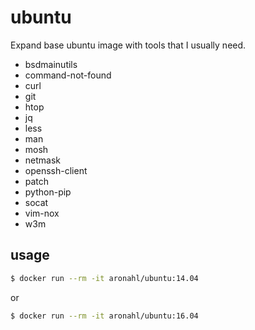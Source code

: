 # ubuntu
Expand base ubuntu image with tools that I usually need.
  * bsdmainutils
  * command-not-found
  * curl
  * git
  * htop
  * jq
  * less
  * man
  * mosh
  * netmask
  * openssh-client
  * patch
  * python-pip
  * socat
  * vim-nox
  * w3m

## usage

```bash
$ docker run --rm -it aronahl/ubuntu:14.04 
```

or

```bash
$ docker run --rm -it aronahl/ubuntu:16.04 
```

